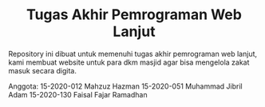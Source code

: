 <h1 align="center">Tugas Akhir Pemrograman Web Lanjut</h1>

Repository ini dibuat untuk memenuhi tugas akhir pemrograman web lanjut, kami membuat website untuk para dkm masjid agar bisa mengelola zakat masuk secara digita.

Anggota:
    15-2020-012 Mahzuz Hazman
    15-2020-051 Muhammad Jibril Adam
    15-2020-130 Faisal Fajar Ramadhan
  
